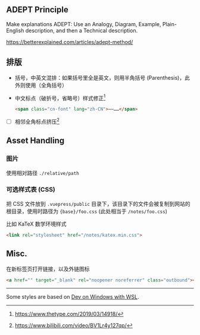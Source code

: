 ## ADEPT Principle

Make explanations ADEPT: Use an Analogy, Diagram, Example, Plain-English description, and then a Technical description.

<https://betterexplained.com/articles/adept-method/>

## 排版

- 括号，中英文混排：如果括号里全是英文，则用半角括号 (Parenthesis)，此外则使用（全角括号）

- 中文标点（破折号，省略号）样式修正[^cn-punct1]

  ```html
  <span class="cn-font" lang="zh-CN">——……</span>
  ```

- [ ] 相邻全角标点挤压[^cn-punct2]

## Asset Handling

### 图片

使用相对路径 `./relative/path`

### 可选样式表 (CSS)

把 CSS 文件放到 `.vuepress/public` 目录下，该目录下的文件会被复制到网站的根目录，使用时路径为 `{base}/foo.css` (此处相当于 `/notes/foo.css`)

比如 KaTeX 数学环境样式

```html
<link rel="stylesheet" href="/notes/katex.min.css">
```

## Misc.

在新标签页打开链接，以及外链图标

```html
<a href="" target="_blank" rel="noopener noreferrer" class="outbound"></a>
```

---

Some styles are based on [Dev on Windows with WSL](https://dowww.spencerwoo.com/).

[^cn-punct1]: https://www.thetype.com/2019/03/14918/
[^cn-punct2]: https://www.bilibili.com/video/BV1Lr4y127qp/